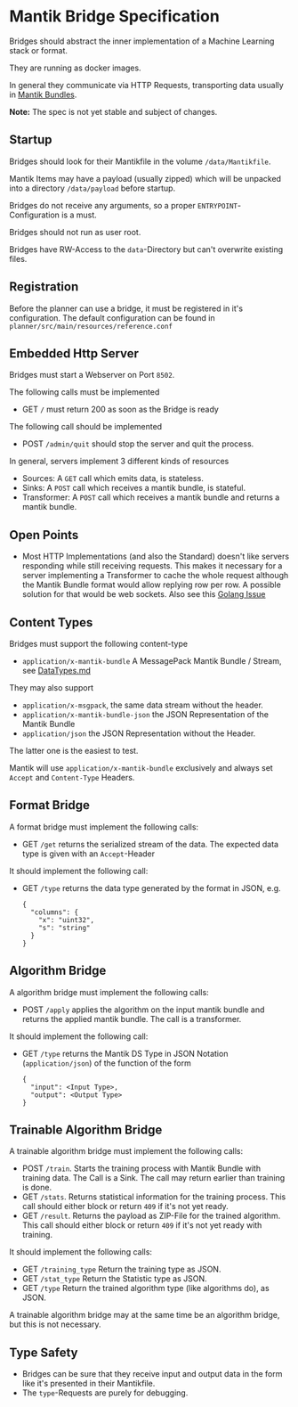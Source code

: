 # Mantik Bridge Specification


Bridges should abstract the inner implementation of a Machine Learning stack or format.

They are running as docker images.

In general they communicate via HTTP Requests, transporting data usually in [Mantik Bundles](DataTypes.md).

**Note:** The spec is not yet stable and subject of changes.

## Startup


Bridges should look for their Mantikfile in the volume `/data/Mantikfile`.

Mantik Items may have a payload (usually zipped) which will be unpacked into a directory `/data/payload` before startup.

Bridges do not receive any arguments, so a proper `ENTRYPOINT`-Configuration is a must.

Bridges should not run as user root.

Bridges have RW-Access to the `data`-Directory but can't overwrite existing files.

## Registration


Before the planner can use a bridge, it must be registered in it's configuration.
The default configuration can be found in `planner/src/main/resources/reference.conf`

## Embedded Http Server

Bridges must start a Webserver on Port `8502`.

The following calls must be implemented

- GET `/` must return 200 as soon as the Bridge is ready


The following call should be implemented

- POST `/admin/quit` should stop the server and quit the process.

In general, servers implement 3 different kinds of resources

- Sources: A `GET` call which emits data, is stateless.
- Sinks: A `POST` call which receives a mantik bundle, is stateful.
- Transformer: A `POST` call which receives a mantik bundle and returns a mantik bundle.

## Open Points


- Most HTTP Implementations (and also the Standard) doesn't like servers responding while still receiving
  requests. This makes it necessary for a server implementing a Transformer to cache the whole request although
  the Mantik Bundle format would allow replying row per row.
  A possible solution for that would be web sockets. Also see this [Golang Issue](https://github.com/golang/go/issues/15527)

## Content Types


Bridges must support the following content-type

- `application/x-mantik-bundle` A MessagePack Mantik Bundle / Stream, see [DataTypes.md](DataTypes.md)

They may also support

- `application/x-msgpack`, the same data stream without the header.
- `application/x-mantik-bundle-json` the JSON Representation of the Mantik Bundle
- `application/json` the JSON Representation without the Header.

The latter one is the easiest to test.

Mantik will use `application/x-mantik-bundle` exclusively and always set `Accept` and `Content-Type` Headers.

## Format Bridge


A format bridge must implement the following calls:

- GET `/get` returns the serialized stream of the data. The expected data type is given with an `Accept`-Header

It should implement the following call:

- GET `/type` returns the data type generated by the format in JSON, e.g.

  ```
  {
    "columns": {
      "x": "uint32",
      "s": "string"
    }
  }
  ```

## Algorithm Bridge


A algorithm bridge must implement the following calls:

- POST `/apply` applies the algorithm on the input mantik bundle and returns the applied mantik bundle.
  The call is a transformer.

It should implement the following call:

- GET `/type` returns the Mantik DS Type in JSON Notation (`application/json`) of the function of the form

    ```
    {
      "input": <Input Type>,
      "output": <Output Type>
    }
    ```

## Trainable Algorithm Bridge


A trainable algorithm bridge must implement the following calls:

- POST `/train`. Starts the training process with Mantik Bundle with training data. The Call is a Sink.
  The call may return earlier than training is done.
- GET  `/stats`. Returns statistical information for the training process. This call should
  either block or return `409` if it's not yet ready.
- GET  `/result`. Returns the payload as ZIP-File for the trained algorithm. This call should
  either block or return `409` if it's not yet ready with training.

It should implement the following calls:

- GET `/training_type` Return the training type as JSON.
- GET `/stat_type` Return the Statistic type as JSON.
- GET `/type` Return the trained algorithm type (like algorithms do), as JSON.

A trainable algorithm bridge may at the same time be an algorithm bridge, but this is not necessary.



## Type Safety


- Bridges can be sure that they receive input and output data in the form like it's presented in their Mantikfile.
- The `type`-Requests are purely for debugging.
